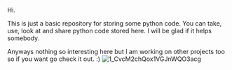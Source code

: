 Hi.

This is just a basic repository for storing some python code.
You can take, use, look at and share python code stored here.
I will be glad if it helps somebody.

Anyways nothing so interesting here but I am working on other projects too so if you want go check it out.
:)
![1_CvcM2chQox1VGJnWQO3acg](https://github.com/user-attachments/assets/5bccbebe-e8cd-4127-b2cb-6a9d3ad03422)
